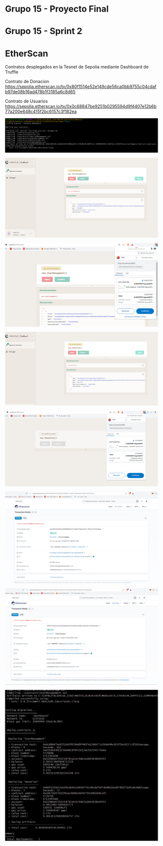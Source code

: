 # Grupo 15 - Proyecto Final



# Grupo 15 - Sprint 2

  
# EtherScan

Contratos desplegados en la Tesnet de Sepolia mediante Dashboard de Truffle

Contrato de Donacion
https://sepolia.etherscan.io/tx/0x80f1514e52e149cde56ca0bb9755c04cdafb97de08b16ad478b1f3185a6c8d65

Contrato de Usuarios
https://sepolia.etherscan.io/tx/0x0c68847be9251b0295594d9f4407e12b6b77a200e648c415f2bc6157c3f182ea


![sepolia1](sepolia1.png)

![sepolia1](sepolia2.png)

![sepolia1](sepolia3.png)

![sepolia1](sepolia4.png)

![sepolia1](sepolia5.png)

![sepolia1](sepolia6.png)

![sepolia1](sepolia7.png)

![sepolia1](sepolia8.png)

